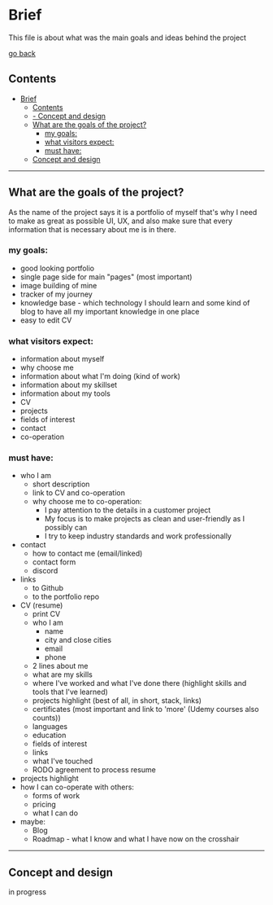 # Brief

This file is about what was the main goals and ideas behind the project

[go back](0-contents.md)

## Contents
- [Brief](#brief)
  - [Contents](#contents)
  - [- Concept and design](#--concept-and-design)
  - [What are the goals of the project?](#what-are-the-goals-of-the-project)
    - [my goals:](#my-goals)
    - [what visitors expect:](#what-visitors-expect)
    - [must have:](#must-have)
  - [Concept and design](#concept-and-design)
---
## What are the goals of the project?
As the name of the project says it is a portfolio of myself that's why I need to make as great as possible UI, UX, and also make sure that every information that is necessary about me is in there.

### my goals:
- good looking portfolio
- single page side for main "pages" (most important)
- image building of mine
- tracker of my journey
- knowledge base - which technology I should learn and some kind of blog to have all my important knowledge in one place
- easy to edit CV

### what visitors expect:
- information about myself
- why choose me
- information about what I'm doing (kind of work)
- information about my skillset
- information about my tools
- CV
- projects
- fields of interest
- contact
- co-operation


### must have:
- who I am
  - short description
  - link to CV and co-operation
  - why choose me to co-operation:
    - I pay attention to the details in a customer project
    - My focus is to make projects as clean and user-friendly as I possibly can
    - I try to keep industry standards and work professionally
- contact
  - how to contact me (email/linked)
  - contact form
  - discord
- links
  - to Github
  - to the portfolio repo
- CV (resume)
  - print CV
  - who I am
    - name
    - city and close cities
    - email
    - phone
  - 2 lines about me
  - what are my skills
  - where I've worked and what I've done there (highlight skills and tools that I've learned)
  - projects highlight (best of all, in short, stack, links)
  - certificates (most important and link to 'more' (Udemy courses also counts))
  - languages
  - education
  - fields of interest
  - links
  - what I've touched
  - RODO agreement to process resume
- projects highlight
- how I can co-operate with others:
  - forms of work
  - pricing
  - what I can do
- maybe:
  - Blog
  - Roadmap - what I know and what I have now on the crosshair

---
## Concept and design
in progress
